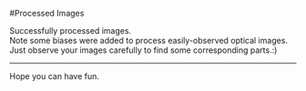 #Processed Images

Successfully processed images.  
Note some biases were added to process easily-observed optical images.  
Just observe your images carefully to find some corresponding parts.:)  

---

Hope you can have fun.
